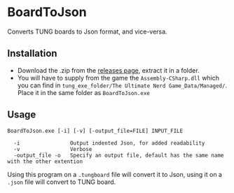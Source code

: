 # BoardToJson
Converts TUNG boards to Json format, and vice-versa.

## Installation

  - Download the .zip from the [releases page](https://github.com/Stenodyon/BoardToJson/releases), extract it in a folder.
  - You will have to supply from the game the `Assembly-CSharp.dll` which you can find in
  `tung_exe_folder/The Ultimate Nerd Game_Data/Managed/`. Place it in the same folder as `BoardToJson.exe`

## Usage
```
BoardToJson.exe [-i] [-v] [-output_file=FILE] INPUT_FILE

  -i                Output indented Json, for added readability
  -v                Verbose
  -output_file -o   Specify an output file, default has the same name with the other extention
```
Using this program on a `.tungboard` file will convert it to Json, using it on a `.json` file will
convert to TUNG board.
